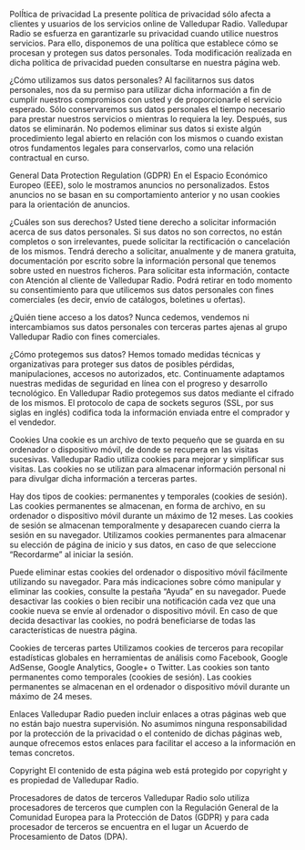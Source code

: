 PolÍtica de privacidad
La presente política de privacidad sólo afecta a clientes y usuarios de los servicios online de Valledupar Radio.
Valledupar Radio se esfuerza en garantizarle su privacidad cuando utilice nuestros servicios. Para ello, disponemos de una política que establece cómo se procesan y protegen sus datos personales. Toda modificación realizada en dicha política de privacidad pueden consultarse en nuestra página web.


¿Cómo utilizamos sus datos personales?
Al facilitarnos sus datos personales, nos da su permiso para utilizar dicha información a fin de cumplir nuestros compromisos con usted y de proporcionarle el servicio esperado. Sólo conservaremos sus datos personales el tiempo necesario para prestar nuestros servicios o mientras lo requiera la ley. Después, sus datos se eliminarán. No podemos eliminar sus datos si existe algún procedimiento legal abierto en relación con los mismos o cuando existan otros fundamentos legales para conservarlos, como una relación contractual en curso.


General Data Protection Regulation (GDPR)
En el Espacio Económico Europeo (EEE), solo le mostramos anuncios no personalizados. Estos anuncios no se basan en su comportamiento anterior y no usan cookies para la orientación de anuncios.


¿Cuáles son sus derechos?
Usted tiene derecho a solicitar información acerca de sus datos personales. Si sus datos no son correctos, no están completos o son irrelevantes, puede solicitar la rectificación o cancelación de los mismos. Tendrá derecho a solicitar, anualmente y de manera gratuita, documentación por escrito sobre la información personal que tenemos sobre usted en nuestros ficheros. Para solicitar esta información, contacte con Atención al cliente de Valledupar Radio. Podrá retirar en todo momento su consentimiento para que utilicemos sus datos personales con fines comerciales (es decir, envío de catálogos, boletines u ofertas).


¿Quién tiene acceso a los datos?
Nunca cedemos, vendemos ni intercambiamos sus datos personales con terceras partes ajenas al grupo Valledupar Radio con fines comerciales.


¿Cómo protegemos sus datos?
Hemos tomado medidas técnicas y organizativas para proteger sus datos de posibles pérdidas, manipulaciones, accesos no autorizados, etc. Continuamente adaptamos nuestras medidas de seguridad en línea con el progreso y desarrollo tecnológico. En Valledupar Radio protegemos sus datos mediante el cifrado de los mismos. El protocolo de capa de sockets seguros (SSL, por sus siglas en inglés) codifica toda la información enviada entre el comprador y el vendedor.


Cookies
Una cookie es un archivo de texto pequeño que se guarda en su ordenador o dispositivo móvil, de donde se recupera en las visitas sucesivas. Valledupar Radio utiliza cookies para mejorar y simplificar sus visitas. Las cookies no se utilizan para almacenar información personal ni para divulgar dicha información a terceras partes.

Hay dos tipos de cookies: permanentes y temporales (cookies de sesión). Las cookies permanentes se almacenan, en forma de archivo, en su ordenador o dispositivo móvil durante un máximo de 12 meses. Las cookies de sesión se almacenan temporalmente y desaparecen cuando cierra la sesión en su navegador. Utilizamos cookies permanentes para almacenar su elección de página de inicio y sus datos, en caso de que seleccione “Recordarme” al iniciar la sesión.

Puede eliminar estas cookies del ordenador o dispositivo móvil fácilmente utilizando su navegador. Para más indicaciones sobre cómo manipular y eliminar las cookies, consulte la pestaña “Ayuda” en su navegador. Puede desactivar las cookies o bien recibir una notificación cada vez que una cookie nueva se envíe al ordenador o dispositivo móvil. En caso de que decida desactivar las cookies, no podrá beneficiarse de todas las características de nuestra página.


Cookies de terceras partes
Utilizamos cookies de terceros para recopilar estadísticas globales en herramientas de análisis como Facebook, Google AdSense, Google Analytics, Google+ o Twitter. Las cookies son tanto permanentes como temporales (cookies de sesión). Las cookies permanentes se almacenan en el ordenador o dispositivo móvil durante un máximo de 24 meses.


Enlaces
Valledupar Radio pueden incluir enlaces a otras páginas web que no están bajo nuestra supervisión. No asumimos ninguna responsabilidad por la protección de la privacidad o el contenido de dichas páginas web, aunque ofrecemos estos enlaces para facilitar el acceso a la información en temas concretos.


Copyright
El contenido de esta página web está protegido por copyright y es propiedad de Valledupar Radio.


Procesadores de datos de terceros
Valledupar Radio solo utiliza procesadores de terceros que cumplen con la Regulación General de la Comunidad Europea para la Protección de Datos (GDPR) y para cada procesador de terceros se encuentra en el lugar un Acuerdo de Procesamiento de Datos (DPA).
